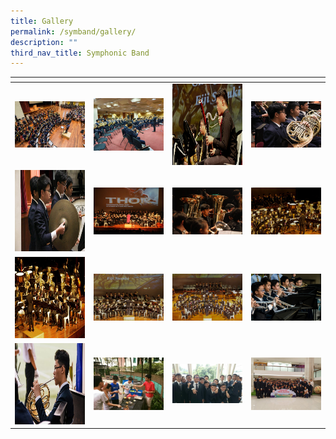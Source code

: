 ```yaml
---
title: Gallery
permalink: /symband/gallery/
description: ""
third_nav_title: Symphonic Band
---
```

<table>
<thead>
  <tr>
    <th style="width:200px"></th>
    <th style="width:200px"></th>
    <th style="width:200px"></th>
		<th style="width:200px"></th>
  </tr>
</thead>
<tbody>
  <tr>
    <td style ="text-align:center"><a href="/images/symband%201.jpeg"> <img src="/images/symband%201.jpeg" style="width:200px"></a></td>
    <td style ="text-align:center"><a href="/images/symband%202.jpeg"> <img src="/images/symband%202.jpeg" style="width:200px"></a></td>
    <td style ="text-align:center"><a href="/images/symband%203.jpeg"> <img src="/images/symband%203.jpeg" style="width:200px; height: 130px"></a></td>
    <td style ="text-align:center"><a href="/images/symband%204.jpeg"> <img src="/images/symband%204.jpeg" style="width:200px"></a></td>
  </tr>
   <tr>
    <td style ="text-align:center"><a href="/images/symband%205.jpeg"> <img src="/images/symband%205.jpeg" style="width:200px; height: 130px"></a></td>
    <td style ="text-align:center"><a href="/images/symband%206.jpeg"> <img src="/images/symband%206.jpeg" style="width:200px"></a></td>
		 <td style ="text-align:center"><a href="/images/symband%207.jpeg"> <img src="/images/symband%207.jpeg" style="width:200px"></a></td>
		 <td style ="text-align:center"><a href="/images/symband%208.jpeg"> <img src="/images/symband%208.jpeg" style="width:200px"></a></td>
  </tr>
	 <tr>
    <td style ="text-align:center"><a href="/images/symband%209.jpeg"> <img src="/images/symband%209.jpeg" style="width:200px; height: 130px"></a></td>
    <td style ="text-align:center"><a href="/images/symband%2010.jpeg"> <img src="/images/symband%2010.jpeg" style="width:200px"></a></td>
		 <td style ="text-align:center"><a href="/images/symband%2011.jpeg"> <img src="/images/symband%2011.jpeg" style="width:200px"></a></td>
		 <td style ="text-align:center"><a href="/images/symband%2012.jpeg"> <img src="/images/symband%2012.jpeg" style="width:200px"></a></td>
  </tr>
	 <tr>
    <td style ="text-align:center"><a href="/images/symband%2013.jpeg"> <img src="/images/symband%2013.jpeg" style="width:200px; height: 130px"></a></td>
    <td style ="text-align:center"><a href="/images/symband%2014.jpeg"> <img src="/images/symband%2014.jpeg" style="width:200px"></a></td>
		 <td style ="text-align:center"><a href="/images/symband%2015.jpeg"> <img src="/images/symband%2015.jpeg" style="width:200px"></a></td>
		 <td style ="text-align:center"><a href="/images/symband%2016jpeg"> <img src="/images/symband%2016.jpeg" style="width:200px"></a></td>
  </tr>
</tbody>
</table>